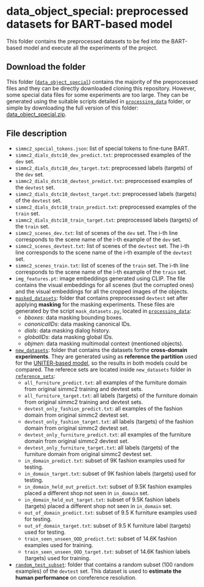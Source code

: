 # data_object_special: preprocessed datasets for BART-based model
This folder contains the preprocessed datasets to be fed into the BART-based model and execute all the experiments of the project.


## Download the folder
This folder ([`data_object_special`](https://github.com/AlejandroSantorum/simmc2-Multimodal_Coreference_Resolution/tree/main/models/bart_only_coref/data_object_special)) contains the majority of the preprocessed files and they can be directly downloaded cloning this repository. However, some special data files for some experiments are too large. They can be generated using the suitable scripts detailed in [`processing_data`](https://github.com/AlejandroSantorum/simmc2-Multimodal_Coreference_Resolution/tree/main/models/bart_only_coref/processing_data) folder, or simple by downloading the full version of this folder: [data_object_special.zip](https://drive.google.com/file/d/1LsnwUyt_ZG-e1OS-Hiud7ERvU8jpD4KA/view?usp=sharing).


## File description

- `simmc2_special_tokens.json`: list of special tokens to fine-tune BART.
- `simmc2_dials_dstc10_dev_predict.txt`: preprocessed examples of the `dev` set.
- `simmc2_dials_dstc10_dev_target.txt`: preprocessed labels (targets) of the `dev` set.
- `simmc2_dials_dstc10_devtest_predict.txt`: preprocessed examples of the `devtest` set.
- `simmc2_dials_dstc10_devtest_target.txt`: preprocessed labels (targets) of the `devtest` set.
- `simmc2_dials_dstc10_train_predict.txt`: preprocessed examples of the `train` set.
- `simmc2_dials_dstc10_train_target.txt`: preprocessed labels (targets) of the `train` set.
- `simmc2_scenes_dev.txt`: list of scenes of the `dev` set. The i-th line corresponds to the scene name of the i-th example of the `dev` set.
- `simmc2_scenes_devtest.txt`: list of scenes of the `devtest` set. The i-th line corresponds to the scene name of the i-th example of the `devtest` set.
- `simmc2_scenes_train.txt`: list of scenes of the `train` set. The i-th line corresponds to the scene name of the i-th example of the `train` set.
- `img_features.pt`: image embeddings generated using CLIP. The file contains the visual embeddings for all scenes (but the corrupted ones) and the visual embeddings for all the cropped images of the objects.
- [`masked_datasets`](https://github.com/AlejandroSantorum/simmc2-Multimodal_Coreference_Resolution/tree/main/models/bart_only_coref/data_object_special/masked_datasets): folder that contains preprocessed `devtest` set after applying **masking** for the masking experiments. These files are generated by the script `mask_datasets.py`, located in [`processing_data`](https://github.com/AlejandroSantorum/simmc2-Multimodal_Coreference_Resolution/blob/main/models/bart_only_coref/processing_data):
    - *bboxes*: data masking bounding boxes.
    - *canonicalIDs*: data masking canonical IDs.
    - *dials*: data masking dialog history.
    - *globalIDs*: data masking global IDs.
    - *objmen*: data masking multimodal context (mentioned objects). 
- [`new_datasets`](https://github.com/AlejandroSantorum/simmc2-Multimodal_Coreference_Resolution/tree/main/models/bart_only_coref/data_object_special/new_datasets): folder that contains the datasets forthe **cross-domain experiments**. They are generated using as **reference the partition** used for the [UNITER-based model](https://github.com/AlejandroSantorum/simmc2-Multimodal_Coreference_Resolution/tree/main/models/uniter_based), so the results in both models could be compared. The referece sets are located inside `new_datasets` folder in [`reference_sets`](https://github.com/AlejandroSantorum/simmc2-Multimodal_Coreference_Resolution/tree/main/models/bart_only_coref/data_object_special/new_datasets/reference_sets):
    - `all_furniture_predict.txt`: all examples of the furniture domain from original simmc2 training and devtest sets.
    - `all_furniture_target.txt`: all labels (targets) of the furniture domain from original simmc2 training and devtest sets.
    - `devtest_only_fashion_predict.txt`: all examples of the fashion domain from original simmc2 devtest set.
    - `devtest_only_fashion_target.txt`: all labels (targets) of the fashion domain from original simmc2 devtest set.
    - `devtest_only_furniture_predict.txt`: all examples of the furniture domain from original simmc2 devtest set.
    - `devtest_only_furniture_target.txt`: all labels (targets) of the furniture domain from original simmc2 devtest set.
    - `in_domain_predict.txt`: subset of 9K fashion examples used for testing.
    - `in_domain_target.txt`: subset of 9K fashion labels (targets) used for testing.
    - `in_domain_held_out_predict.txt`: subset of 9.5K fashion examples placed a different shop not seen in `in_domain` set.
    - `in_domain_held_out_target.txt`: subset of 9.5K fashion labels (targets) placed a different shop not seen in `in_domain` set.
    - `out_of_domain_predict.txt`: subset of 9.5 K furniture examples used for testing.
    - `out_of_domain_target.txt`: subset of 9.5 K furniture label (targets) used for testing.
    - `train_seen_unseen_OOD_predict.txt`: subset of 14.6K fashion examples used for training.
    - `train_seen_unseen_OOD_target.txt`: subset of 14.6K fashion labels (targets) used for training.
- [`random_test_subset`](https://github.com/AlejandroSantorum/simmc2-Multimodal_Coreference_Resolution/tree/main/models/bart_only_coref/data_object_special/random_test_subset): folder that contains a random subset (100 random examples) of the `devtest` set. This dataset is used to **estimate the human performance** on coreference resolution.

